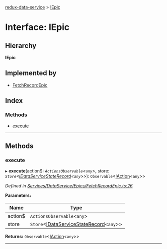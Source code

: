 [redux-data-service](../README.md) > [IEpic](../interfaces/iepic.md)

# Interface: IEpic

## Hierarchy

**IEpic**

## Implemented by

* [FetchRecordEpic](../classes/fetchrecordepic.md)

## Index

### Methods

* [execute](iepic.md#execute)

---

## Methods

<a id="execute"></a>

###  execute

▸ **execute**(action$: *`ActionsObservable`<`any`>*, store: *`Store`<[IDataServiceStateRecord](../#idataservicestaterecord)<`any`>>*): `Observable`<[IAction](iaction.md)<`any`>>

*Defined in [Services/DataService/Epics/FetchRecordEpic.ts:26](https://github.com/Rediker-Software/redux-data-service/blob/ebcded6/src/Services/DataService/Epics/FetchRecordEpic.ts#L26)*

**Parameters:**

| Name | Type |
| ------ | ------ |
| action$ | `ActionsObservable`<`any`> |
| store | `Store`<[IDataServiceStateRecord](../#idataservicestaterecord)<`any`>> |

**Returns:** `Observable`<[IAction](iaction.md)<`any`>>

___

